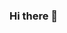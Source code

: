 ### Hi there 👋

<!--
**ashavijit/ashavijit** is a ✨ _special_ ✨ repository because its `README.md` (this file) appears on your GitHub profile.

Here are some ideas to get you started:

- JGEC
- 🌱 I’m currently learning ...ReactJS, AngularJS
- 👯 I’m looking to collaborate on ...OpenSource
- 🤔 I’m looking for help with ...
- 💬 Ask me about ...
- 📫 How to reach me: ...avijitsen817@gmail.com
- 😄 Pronouns: ...
- ⚡ Fun fact: ...
-->
